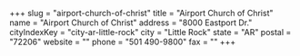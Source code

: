 +++
slug = "airport-church-of-christ"
title = "Airport Church of Christ"
name = "Airport Church of Christ"
address = "8000 Eastport Dr."
cityIndexKey = "city-ar-little-rock"
city = "Little Rock"
state = "AR"
postal = "72206"
website = ""
phone = "501 490-9800"
fax = ""
+++
